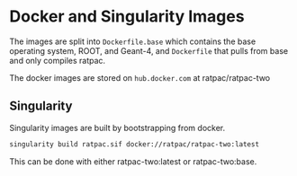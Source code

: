 Docker and Singularity Images
=============================

The images are split into `Dockerfile.base` which contains the base operating system,
ROOT, and Geant-4, and `Dockerfile` that pulls from base and only compiles ratpac.

The docker images are stored on `hub.docker.com` at ratpac/ratpac-two

## Singularity
Singularity images are built by bootstrapping from docker.
```bash
singularity build ratpac.sif docker://ratpac/ratpac-two:latest
```
This can be done with either ratpac-two:latest or ratpac-two:base.
